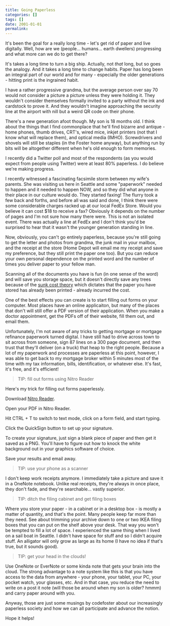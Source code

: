 ```yaml
---
title: Going Paperless
categories: []
tags: []
date: 2001-01-01
permalink: 
---
```


It's been the goal for a really long time - let's get rid of paper and live digitally. Well, how are we (people... humans... earth dwellers) progressing and what more can we do to get there?

It's takes a long time to turn a big ship. Actually, not _that_ long, but so goes the analogy. And it takes a long time to change habits. Paper has long been an integral part of our world and for many - especially the older generations - hitting print is the ingrained habit.

I have a rather progressive grandma, but the average person over say 70 would not consider a picture a picture unless they were holding it. They wouldn't consider themselves formally invited to a party without the ink and cardstock to prove it. And they wouldn't imagine approaching the security line at the airport with nill but a weird QR code on their phone.

There's a new generation afoot though. My son is 18 months old. I think about the things that I find commonplace that he'll find bizarre and antique - home phones, thumb drives, CRT's, wired mice, inkjet printers (not that I know what will replace them), and optical media (IMHO). Screwdrivers and shovels will still be staples (in the Foster home anyway), but anything run by bits will be altogether different when he's old enough to form memories.

I recently did a Twitter poll and most of the respondents (as you would expect from people using Twitter) were at least 80% paperless. I do believe we're making progress.

I recently witnessed a fascinating facsimile storm between my wife's parents. She was visiting us here in Seattle and some "paperwork" needed to happen and it needed to happen NOW, and so they did what anyone in their place in our culture would do. They started faxing! The flurry took a few back and forths, and before all was said and done, I think there were some considerable charges racked up at our local FedEx Store. Would you believe it can cost $18 to receive a fax? Obviously it depends on the number of pages and I'm not sure how many there were. This is not an isolated event. There was actually a line at FedEx and I don't think you'd be surprised to hear that it wasn't the younger generation standing in line.

Now, obviously, you can't go entirely paperless, because you're still going to get the letter and photos from grandma, the junk mail in your mailbox, and the receipt at the store (Home Depot will email me my receipt and save my preference, but they still print the paper one too). But you can reduce your own personal dependence on the printed word and the number of times you deliver paper to your fellow man.

Scanning all of the documents you have is fun (in one sense of the word) and will save you storage space, but it doesn't directly save any trees because of the [sunk cost theory](http://en.wikipedia.org/wiki/Sunk_costs) which dictates that the paper you have stored has already been printed - already incurred the cost.

One of the best effects you can create is to start filling out forms on your computer. Most places have an online applicaiton, but many of the places that don't will still offer a PDF version of their application. When you make a doctor appointment, get the PDFs off of their website, fill them out, and email them.

Unfortunately, I'm not aware of any tricks to getting mortgage or mortgage refinance paperwork turned digital. I have still had to drive across town to sit across from someone, sign 87 lines on a 300 page document, and then trust that they'll deliver (on a truck) that heap to the right people. Because a lot of my paperwork and processes are paperless at this point, however, I was able to get back to my mortgage broker within 5 minutes most of the time with my tax information, bills, identification, or whatever else. It's fast, it's free, and it's efficient!

> TIP: fill out forms using Nitro Reader

Here's my trick for filling out forms paperlessly.

Download [Nitro Reader](http://www.nitroreader.com/).

Open your PDF in Nitro Reader.

Hit CTRL + T to switch to text mode, click on a form field, and start typing.

Click the QuickSign button to set up your signature.

To create your signature, just sign a blank piece of paper and then get it saved as a PNG. You'll have to figure out how to knock the white background out in your graphics software of choice.

Save your results and email away.

> TIP: use your phone as a scanner

I don't keep work receipts anymore. I immediately take a picture and save it in a OneNote notebook. Unlike real receipts, they're always in once place, they don't fade, and they're searchable... vastly superior.

> TIP: ditch the filing cabinet and get filing boxes

Where you store your paper - in a cabinet or in a desktop box - is mostly a matter of quantity, and that's the point. Many people keep far more than they need. See about trimming your archive down to one or two IKEA filing boxes that you can put on the shelf above your desk. That way you won't be tempted to fill a lot of space. I experienced the same thing when I lived on a sail boat in Seattle. I didn't have space for stuff and so I didn't acquire stuff. An alligator will only grow as large as its home (I have no idea if that's true, but it sounds good).

> TIP: get your head in the clouds!

Use OneNote or EverNote or some kinda note that gets your brain into the cloud. The strong advantage to a note system like this is that you have access to the data from anywhere - your phone, your tablet, your PC, your pocket watch, your glasses, etc. And in that case, you reduce the need to write on a post it note (will those be around when my son is older? hmmm) and carry paper around with you.

Anyway, those are just some musings by codefoster about our increasingly paperless society and how we can all participate and advance the notion.

Hope it helps!